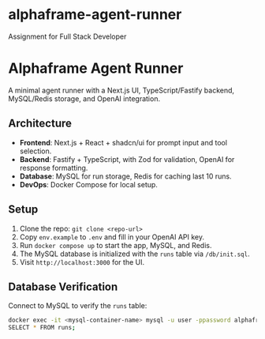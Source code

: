 # alphaframe-agent-runner
Assignment for Full Stack Developer
# Alphaframe Agent Runner

A minimal agent runner with a Next.js UI, TypeScript/Fastify backend, MySQL/Redis storage, and OpenAI integration.

## Architecture
- **Frontend**: Next.js + React + shadcn/ui for prompt input and tool selection.
- **Backend**: Fastify + TypeScript, with Zod for validation, OpenAI for response formatting.
- **Database**: MySQL for run storage, Redis for caching last 10 runs.
- **DevOps**: Docker Compose for local setup.

## Setup
1. Clone the repo: `git clone <repo-url>`
2. Copy `env.example` to `.env` and fill in your OpenAI API key.
3. Run `docker compose up` to start the app, MySQL, and Redis.
4. The MySQL database is initialized with the `runs` table via `/db/init.sql`.
5. Visit `http://localhost:3000` for the UI.

## Database Verification
Connect to MySQL to verify the `runs` table:
```bash
docker exec -it <mysql-container-name> mysql -u user -ppassword alphaframe
SELECT * FROM runs;